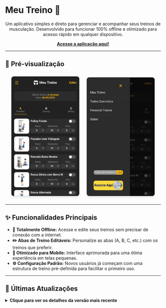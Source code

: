 # Meu Treino 💪

<p align="center">
  Um aplicativo simples e direto para gerenciar e acompanhar seus treinos de musculação. Desenvolvido para funcionar 100% offline e otimizado para acesso rápido em qualquer dispositivo.
</p>

<p align="center">
  <strong><a href="https://gymbr.github.io/meutreino/" target="_blank">Acesse a aplicação aqui!</a></strong>
</p>

---

## 📸 Pré-visualização

<p align="center" style="overflow-x: auto; white-space: nowrap; padding: 10px;">
  <img src="img/Screenshot1.jpg" width="220" style="display: inline-block; margin: 0 10px; border-radius: 8px; box-shadow: 0 4px 8px rgba(0,0,0,0.1);"/>
  <img src="img/Screenshot2.jpg" width="220" style="display: inline-block; margin: 0 10px; border-radius: 8px; box-shadow: 0 4px 8px rgba(0,0,0,0.1);"/>
  <img src="img/Screenshot3.jpg" width="220" style="display: inline-block; margin: 0 10px; border-radius: 8px; box-shadow: 0 4px 8px rgba(0,0,0,0.1);"/>
</p>

---

## ✨ Funcionalidades Principais

* **📱 Totalmente Offline:** Acesse e edite seus treinos sem precisar de conexão com a internet.
* **✏️ Abas de Treino Editáveis:** Personalize as abas (A, B, C, etc.) com os treinos que preferir.
* **🚀 Otimizado para Mobile:** Interface aprimorada para uma ótima experiência em telas pequenas.
* **⚙️ Configuração Padrão:** Novos usuários já começam com uma estrutura de treino pré-definida para facilitar o primeiro uso.

---

## 📝 Últimas Atualizações

<details>
<summary><strong>Clique para ver os detalhes da versão mais recente</strong></summary>

-   **Valores Predefinidos para Novos Usuários:**
    -   Quando um novo dispositivo acessa o site, os exercícios agora são preenchidos automaticamente:
        -   **Treino A (Costas):** Exercício `625`
        -   **Treino B (Perna):** Exercício `276`
        -   **Treino C (Peito):** Exercício `371`
    -   O número padrão de repetições foi alterado de `10` para `12`.

-   **Melhorias Gerais:**
    -   Aprimoramentos na responsividade para telas menores.
    -   Correções de bugs e otimização de performance.

</details>
